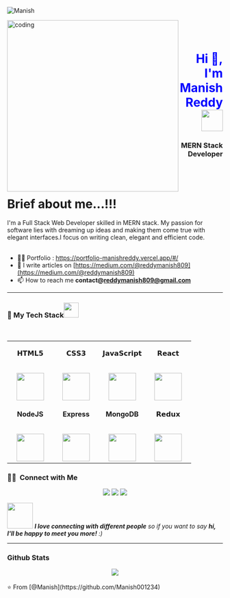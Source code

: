<!-- ![MasterHead](https://media.istockphoto.com/videos/young-man-cartoon-hd-animation-video-id1030543114?s=640x640) -->


<p align="left"> <img src="https://komarev.com/ghpvc/?username=Manish001234&label=Profile%20views&color=0e75b6&style=flat" alt="Manish" /> </p>
<img align="left" alt="coding" width="400" src="https://media.istockphoto.com/videos/young-man-cartoon-hd-animation-video-id1030543114?s=640x640"></img>
<br><br>
<h1 style="color:blue" align="right">Hi 👋, I'm Manish Reddy
   <a target="_blank" rel="noopener noreferrer" href="https://camo.githubusercontent.com/63371d36886ee658f5a97401f393e1ab1684b2fd3de674b8f5efc7d410b2a3d0/68747470733a2f2f6d656469612e67697068792e636f6d2f6d656469612f57556c706c634d704f43456d5447427442572f67697068792e676966"><img src="https://camo.githubusercontent.com/63371d36886ee658f5a97401f393e1ab1684b2fd3de674b8f5efc7d410b2a3d0/68747470733a2f2f6d656469612e67697068792e636f6d2f6d656469612f57556c706c634d704f43456d5447427442572f67697068792e676966" width="50px" style="max-width: 100%;"></a>
</h1>
<h3 align="right">MERN Stack Developer</h3>
<br><br>

# Brief about me...!!!
 I'm a Full Stack Web Developer skilled in MERN stack. My passion for software lies with dreaming up ideas and making them come true with elegant interfaces.I focus on writing clean, elegant and efficient code.
<br><br>


- 👨‍💻 Portfolio : https://portfolio-manishreddy.vercel.app/#/
- 📝 I write articles on [https://medium.com/@reddymanish809](https://medium.com/@reddymanish809)
- 📫 How to reach me **contact@reddymanish809@gmail.com**

<hr />

### <h3 align="left" border="0"> 🚀 My Tech Stack<img src="https://camo.githubusercontent.com/beb64ff21c883e318e4f5db5231c2ba4175705bea1c9249e82a41ab375db4f75/68747470733a2f2f6d65646961322e67697068792e636f6d2f6d656469612f51737347456d706b79454f684243623765312f67697068792e6769663f6369643d656366303565343761306e336769316266716e74716d6f62386739616964316f796a327772336473336d67373030626c267269643d67697068792e676966" width="35"/></h3>

<br>

<table align="center">

<tbody>

<tr valign="top">

<td width="25%" align="center">

<span>𝗛𝗧𝗠𝗟𝟱</span><br><br>

<img height="64px" src="https://cdn.svgporn.com/logos/html-5.svg">

</td>

<td width="25%" align="center">

<span>𝗖𝗦𝗦𝟯</span><br><br>

<img height="64px" src="https://cdn.svgporn.com/logos/css-3.svg">

</td>

<td width="25%" align="center">

<span>𝗝𝗮𝘃𝗮𝗦𝗰𝗿𝗶𝗽𝘁</span><br><br>

<img height="64px" src="https://cdn.svgporn.com/logos/javascript.svg">

</td>

<td width="25%" align="center">

<span>𝗥𝗲𝗮𝗰𝘁</span><br><br>

<img height="64px" src="https://cdn.svgporn.com/logos/react.svg">

</td>

</tr>

<tr valign="top">

<td width="25%" align="center">

  <span><b>NodeJS</b></span><br><br>

<img height="64px" src="https://cdn.svgporn.com/logos/nodejs.svg">

</td>

<td width="25%" align="center">

<span><b>Express</b></span><br><br>

<img height="64px" src="https://cdn.svgporn.com/logos/express.svg">

</td>

<td width="25%" align="center">

<span><b>MongoDB</b></span><br><br>

<img height="64px" src="https://cdn.svgporn.com/logos/mongodb.svg">

</td>

<!-- <td width="25%" align="center">

<span>𝗕𝗼𝗼𝘁𝘀𝘁𝗿𝗮𝗽</span><br><br>

<img height="64px" src="https://cdn.svgporn.com/logos/bootstrap.svg">

</td> -->
  
<td width="25%" align="center">

<span>𝗥𝗲𝗱𝘂𝘅</span><br><br>

<img height="64px" src="https://cdn.svgporn.com/logos/redux.svg">

</td>
  
</tr>

<!-- <tr valign="top" style="display:flex;justify-content:space-around;">



 <td width="25%" align="center">

<span>𝗚𝗶𝘁</span><br><br>

<img height="64px" src="https://cdn.svgporn.com/logos/git-icon.svg">

</td>

<td width="25%" align="center">

<span><b>Postman</b></span><br><br>

<img height="64px" src="https://cdn.svgporn.com/logos/postman-icon.svg">

</td>
  
 <td width="25%" align="center">

<span><b>npm</b></span><br><br>

<img height="64px" src="https://cdn.svgporn.com/logos/npm-icon.svg">

</td> -->

</tr> 

</tbody>

</table>

### 🤝🏻 &nbsp;Connect with Me
<p align="center">
  <a href="https://www.linkedin.com/in/manish-reddy-76063a222/"><img src="https://img.shields.io/badge/Linkdin-0077B5?style=flat&logo=linkedin&logoColor=white"/></a>
  <a href="mailto:manishreddy809@gmail.com"><img src="https://img.shields.io/badge/-Mail-D14836?style=flat&logo=Gmail&logoColor=white"/></a>
  <a href="https://twitter.com/ManishReddy54"><img src="https://img.shields.io/badge/-Twitter-E4405F?style=flat&logo=Twitter&logoColor=white"/></a>
</p>

<img src="https://media.giphy.com/media/LnQjpWaON8nhr21vNW/giphy.gif" width="60"> <em><b>I love connecting with different people</b> so if you want to say <b>hi, I'll be happy to meet you more!</b> :)</em>

---
### Github Stats  
<div align="center"><img src="https://github-readme-stats.vercel.app/api?username=Manish001234&show_icons=true&count_private=true&hide_border=true" align="center" /></div>  

<br/> 
⭐️ From [@Manish](https://github.com/Manish001234)
<!-- {"mode":"full","isActive":false} -->


